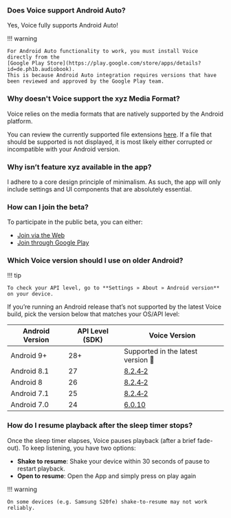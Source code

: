 ### Does Voice support Android Auto?

Yes, Voice fully supports Android Auto!

!!! warning

    For Android Auto functionality to work, you must install Voice directly from the
    [Google Play Store](https://play.google.com/store/apps/details?id=de.ph1b.audiobook).
    This is because Android Auto integration requires versions that have been reviewed and approved by the Google Play team.

### Why doesn't Voice support the xyz Media Format?

Voice relies on the media formats that are natively supported by the Android platform.

You can review the currently supported file extensions [here](https://developer.android.com/media/media3/exoplayer/supported-formats).
If a file that should be supported is not displayed, it is most likely either corrupted or incompatible with your Android version.

### Why isn’t feature xyz available in the app?

I adhere to a core design principle of minimalism. As such, the app will only include settings and UI components that are absolutely
essential.

### How can I join the beta?

To participate in the public beta, you can either:

- [Join via the Web](https://play.google.com/store/apps/details?id=de.ph1b.audiobook)
- [Join through Google Play](https://play.google.com/apps/testing/de.ph1b.audiobook)

### Which Voice version should I use on older Android?

!!! tip

    To check your API level, go to **Settings » About » Android version** on your device.

If you’re running an Android release that’s not supported by the latest Voice build, pick the version below that matches your OS/API level:

| Android Version | API Level (SDK) | Voice Version                                                           |
|-----------------|-----------------|-------------------------------------------------------------------------|
| Android 9+      | 28+             | Supported in the latest version 🎉                                      |
| Android 8.1     | 27              | [8.2.4‑2](https://github.com/VoiceAudiobook/Voice/releases/tag/8.2.4-2) |
| Android 8       | 26              | [8.2.4‑2](https://github.com/VoiceAudiobook/Voice/releases/tag/8.2.4-2) |
| Android 7.1     | 25              | [8.2.4‑2](https://github.com/VoiceAudiobook/Voice/releases/tag/8.2.4-2) |
| Android 7.0     | 24              | [6.0.10](https://github.com/VoiceAudiobook/Voice/releases/tag/6.0.10)   |

### How do I resume playback after the sleep timer stops?

Once the sleep timer elapses, Voice pauses playback (after a brief fade-out). To keep listening, you have two options:

- **Shake to resume**: Shake your device within 30 seconds of pause to restart playback.
- **Open to resume**: Open the App and simply press on play again

!!! warning

    On some devices (e.g. Samsung S20fe) shake-to-resume may not work reliably.
